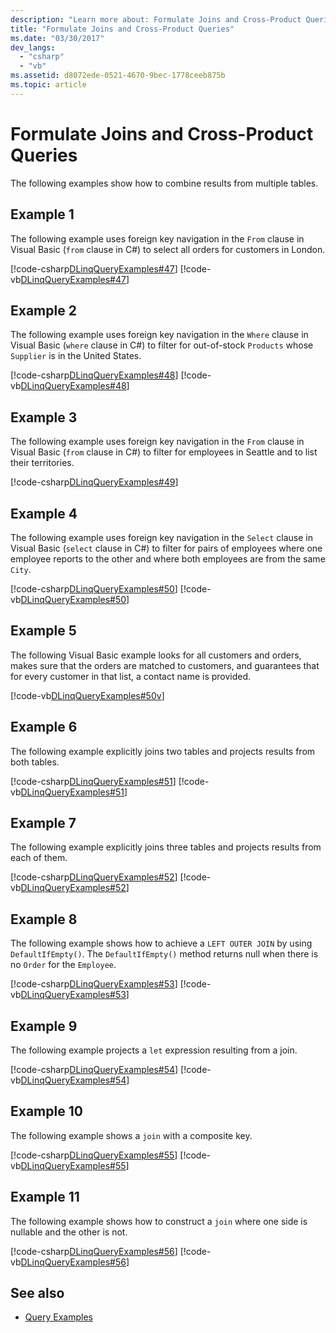 ```yaml
---
description: "Learn more about: Formulate Joins and Cross-Product Queries"
title: "Formulate Joins and Cross-Product Queries"
ms.date: "03/30/2017"
dev_langs:
  - "csharp"
  - "vb"
ms.assetid: d8072ede-0521-4670-9bec-1778ceeb875b
ms.topic: article
---
```

# Formulate Joins and Cross-Product Queries

The following examples show how to combine results from multiple tables.

## Example 1

 The following example uses foreign key navigation in the `From` clause in Visual Basic (`from` clause in C#) to select all orders for customers in London.

 [!code-csharp[DLinqQueryExamples#47](../../../../../../samples/snippets/csharp/VS_Snippets_Data/DLinqQueryExamples/cs/Program.cs#47)]
 [!code-vb[DLinqQueryExamples#47](../../../../../../samples/snippets/visualbasic/VS_Snippets_Data/DLinqQueryExamples/vb/Module1.vb#47)]

## Example 2

 The following example uses foreign key navigation in the `Where` clause in Visual Basic (`where` clause in C#) to filter for out-of-stock `Products` whose `Supplier` is in the United States.

 [!code-csharp[DLinqQueryExamples#48](../../../../../../samples/snippets/csharp/VS_Snippets_Data/DLinqQueryExamples/cs/Program.cs#48)]
 [!code-vb[DLinqQueryExamples#48](../../../../../../samples/snippets/visualbasic/VS_Snippets_Data/DLinqQueryExamples/vb/Module1.vb#48)]

## Example 3

 The following example uses foreign key navigation in the `From` clause in Visual Basic (`from` clause in C#) to filter for employees in Seattle and to list their territories.

 [!code-csharp[DLinqQueryExamples#49](../../../../../../samples/snippets/csharp/VS_Snippets_Data/DLinqQueryExamples/cs/Program.cs#49)]

## Example 4

 The following example uses foreign key navigation in the `Select` clause in Visual Basic (`select` clause in C#) to filter for pairs of employees where one employee reports to the other and where both employees are from the same `City`.

 [!code-csharp[DLinqQueryExamples#50](../../../../../../samples/snippets/csharp/VS_Snippets_Data/DLinqQueryExamples/cs/Program.cs#50)]
 [!code-vb[DLinqQueryExamples#50](../../../../../../samples/snippets/visualbasic/VS_Snippets_Data/DLinqQueryExamples/vb/Module1.vb#50)]

## Example 5

 The following Visual Basic example looks for all customers and orders, makes sure that the orders are matched to customers, and guarantees that for every customer in that list, a contact name is provided.

 [!code-vb[DLinqQueryExamples#50v](../../../../../../samples/snippets/visualbasic/VS_Snippets_Data/DLinqQueryExamples/vb/Module1.vb#50v)]

## Example 6

 The following example explicitly joins two tables and projects results from both tables.

 [!code-csharp[DLinqQueryExamples#51](../../../../../../samples/snippets/csharp/VS_Snippets_Data/DLinqQueryExamples/cs/Program.cs#51)]
 [!code-vb[DLinqQueryExamples#51](../../../../../../samples/snippets/visualbasic/VS_Snippets_Data/DLinqQueryExamples/vb/Module1.vb#51)]

## Example 7

 The following example explicitly joins three tables and projects results from each of them.

 [!code-csharp[DLinqQueryExamples#52](../../../../../../samples/snippets/csharp/VS_Snippets_Data/DLinqQueryExamples/cs/Program.cs#52)]
 [!code-vb[DLinqQueryExamples#52](../../../../../../samples/snippets/visualbasic/VS_Snippets_Data/DLinqQueryExamples/vb/Module1.vb#52)]

## Example 8

 The following example shows how to achieve a `LEFT OUTER JOIN` by using `DefaultIfEmpty()`. The `DefaultIfEmpty()` method returns null when there is no `Order` for the `Employee`.

 [!code-csharp[DLinqQueryExamples#53](../../../../../../samples/snippets/csharp/VS_Snippets_Data/DLinqQueryExamples/cs/Program.cs#53)]
 [!code-vb[DLinqQueryExamples#53](../../../../../../samples/snippets/visualbasic/VS_Snippets_Data/DLinqQueryExamples/vb/Module1.vb#53)]

## Example 9

 The following example projects a `let` expression resulting from a join.

 [!code-csharp[DLinqQueryExamples#54](../../../../../../samples/snippets/csharp/VS_Snippets_Data/DLinqQueryExamples/cs/Program.cs#54)]
 [!code-vb[DLinqQueryExamples#54](../../../../../../samples/snippets/visualbasic/VS_Snippets_Data/DLinqQueryExamples/vb/Module1.vb#54)]

## Example 10

 The following example shows a `join` with a composite key.

 [!code-csharp[DLinqQueryExamples#55](../../../../../../samples/snippets/csharp/VS_Snippets_Data/DLinqQueryExamples/cs/Program.cs#55)]
 [!code-vb[DLinqQueryExamples#55](../../../../../../samples/snippets/visualbasic/VS_Snippets_Data/DLinqQueryExamples/vb/Module1.vb#55)]

## Example 11

 The following example shows how to construct a `join` where one side is nullable and the other is not.

 [!code-csharp[DLinqQueryExamples#56](../../../../../../samples/snippets/csharp/VS_Snippets_Data/DLinqQueryExamples/cs/Program.cs#56)]
 [!code-vb[DLinqQueryExamples#56](../../../../../../samples/snippets/visualbasic/VS_Snippets_Data/DLinqQueryExamples/vb/Module1.vb#56)]

## See also

- [Query Examples](query-examples.md)
